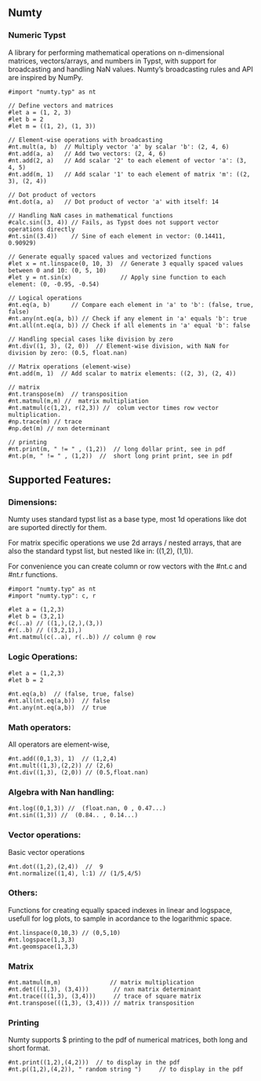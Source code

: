 ## Numty

### Numeric Typst

A library for performing mathematical operations on n-dimensional matrices, vectors/arrays, and numbers in Typst, with support for broadcasting and handling NaN values. Numty’s broadcasting rules and API are inspired by NumPy.

```typ
#import "numty.typ" as nt

// Define vectors and matrices
#let a = (1, 2, 3)
#let b = 2
#let m = ((1, 2), (1, 3))

// Element-wise operations with broadcasting
#nt.mult(a, b)  // Multiply vector 'a' by scalar 'b': (2, 4, 6)
#nt.add(a, a)   // Add two vectors: (2, 4, 6)
#nt.add(2, a)   // Add scalar '2' to each element of vector 'a': (3, 4, 5)
#nt.add(m, 1)   // Add scalar '1' to each element of matrix 'm': ((2, 3), (2, 4))

// Dot product of vectors
#nt.dot(a, a)   // Dot product of vector 'a' with itself: 14

// Handling NaN cases in mathematical functions
#calc.sin((3, 4)) // Fails, as Typst does not support vector operations directly
#nt.sin((3.4))    // Sine of each element in vector: (0.14411, 0.90929)

// Generate equally spaced values and vectorized functions
#let x = nt.linspace(0, 10, 3)  // Generate 3 equally spaced values between 0 and 10: (0, 5, 10)
#let y = nt.sin(x)              // Apply sine function to each element: (0, -0.95, -0.54)

// Logical operations
#nt.eq(a, b)      // Compare each element in 'a' to 'b': (false, true, false)
#nt.any(nt.eq(a, b)) // Check if any element in 'a' equals 'b': true
#nt.all(nt.eq(a, b)) // Check if all elements in 'a' equal 'b': false

// Handling special cases like division by zero
#nt.div((1, 3), (2, 0))  // Element-wise division, with NaN for division by zero: (0.5, float.nan)

// Matrix operations (element-wise)
#nt.add(m, 1)  // Add scalar to matrix elements: ((2, 3), (2, 4))

// matrix
#nt.transpose(m)  // transposition
#nt.matmul(m,m) //  matrix multipliation
#nt.matmul(c(1,2), r(2,3)) //  colum vector times row vector multiplication.
#np.trace(m) // trace
#np.det(m) // nxn determinant 
 
// printing
#nt.print(m, " != " , (1,2))  // long dollar print, see in pdf 
#nt.p(m, " != " , (1,2))  //  short long print print, see in pdf 
```

## Supported Features:

### Dimensions:

Numty uses standard typst list as a base type, most 1d operations like dot are suported directly for them.

For matrix specific operations we use 2d arrays / nested arrays, that are also the standard typst list, but nested like in: ((1,2), (1,1)). 

For convenience you can create column or row vectors with the #nt.c and #nt.r functions.

```typ
#import "numty.typ" as nt
#import "numty.typ": c, r

#let a = (1,2,3)
#let b = (3,2,1)
#c(..a) // ((1,),(2,),(3,)) 
#r(..b) // ((3,2,1),)
#nt.matmul(c(..a), r(..b)) // column @ row

```

### Logic Operations:
```typ
#let a = (1,2,3)
#let b = 2

#nt.eq(a,b)  // (false, true, false)
#nt.all(nt.eq(a,b))  // false
#nt.any(nt.eq(a,b))  // true
```

### Math operators:

All operators are element-wise,

```typ
#nt.add((0,1,3), 1)  // (1,2,4)
#nt.mult((1,3),(2,2)) // (2,6)
#nt.div((1,3), (2,0)) // (0.5,float.nan)
```

### Algebra with Nan handling:

```typ
#nt.log((0,1,3)) //  (float.nan, 0 , 0.47...)
#nt.sin((1,3)) //  (0.84.. , 0.14...)
```

### Vector operations:

Basic vector operations

```typ
#nt.dot((1,2),(2,4))  //  9
#nt.normalize((1,4), l:1) // (1/5,4/5)
```

### Others:

Functions for creating equally spaced indexes in linear and logspace, usefull for log plots, to sample in acordance to the logarithmic space.

```typ
#nt.linspace(0,10,3) // (0,5,10)
#nt.logspace(1,3,3)
#nt.geomspace(1,3,3) 
```

### Matrix

```typ
#nt.matmul(m,m)              // matrix multiplication
#nt.det(((1,3), (3,4)))       // nxn matrix determinant
#nt.trace(((1,3), (3,4)))     // trace of square matrix
#nt.transpose(((1,3), (3,4))) // matrix transposition
```

### Printing

Numty supports $ printing to the pdf of numerical matrices, both long and short format. 

```typ
#nt.print((1,2),(4,2)))  // to display in the pdf
#nt.p((1,2),(4,2)), " random string ")     // to display in the pdf
```